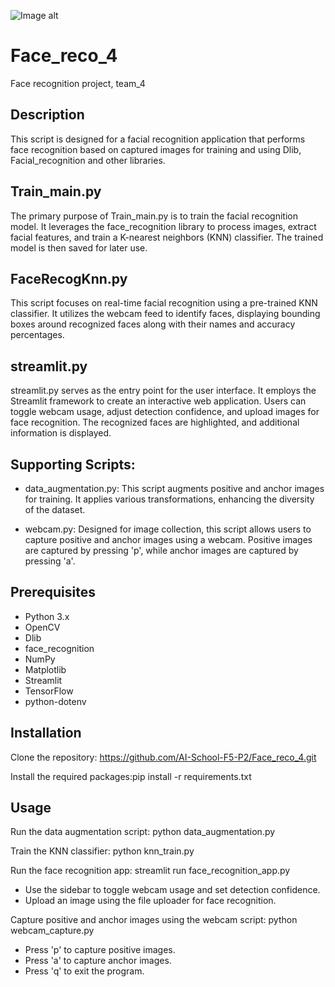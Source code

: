 ![Image alt](https://github.com/Gala1812/Face_reco_4/blob/main/facial-recognition.jpg)

# Face_reco_4
Face recognition project, team_4


## Description

This script is designed for a facial recognition application that performs face recognition based on captured images for training and using Dlib, Facial_recognition and other libraries.

## Train_main.py

The primary purpose of Train_main.py is to train the facial recognition model. It leverages the face_recognition library to process images, extract facial features, and train a K-nearest neighbors (KNN) classifier. The trained model is then saved for later use.

## FaceRecogKnn.py

This script focuses on real-time facial recognition using a pre-trained KNN classifier. It utilizes the webcam feed to identify faces, displaying bounding boxes around recognized faces along with their names and accuracy percentages.

## streamlit.py

streamlit.py serves as the entry point for the user interface. It employs the Streamlit framework to create an interactive web application. Users can toggle webcam usage, adjust detection confidence, and upload images for face recognition. The recognized faces are highlighted, and additional information is displayed.

## Supporting Scripts:

- data_augmentation.py: This script augments positive and anchor images for training. It applies various transformations, enhancing the diversity of the dataset.

- webcam.py: Designed for image collection, this script allows users to capture positive and anchor images using a webcam. Positive images are captured by pressing 'p', while anchor images are captured by pressing 'a'.

## Prerequisites

- Python 3.x
- OpenCV
- Dlib
- face_recognition
- NumPy
- Matplotlib
- Streamlit
- TensorFlow
- python-dotenv

## Installation

Clone the repository: https://github.com/AI-School-F5-P2/Face_reco_4.git

Install the required packages:pip install -r requirements.txt

## Usage

Run the data augmentation script: python data_augmentation.py

Train the KNN classifier: python knn_train.py

Run the face recognition app: streamlit run face_recognition_app.py
- Use the sidebar to toggle webcam usage and set detection confidence.
- Upload an image using the file uploader for face recognition.

Capture positive and anchor images using the webcam script: python webcam_capture.py
- Press 'p' to capture positive images.
- Press 'a' to capture anchor images.
- Press 'q' to exit the program.
